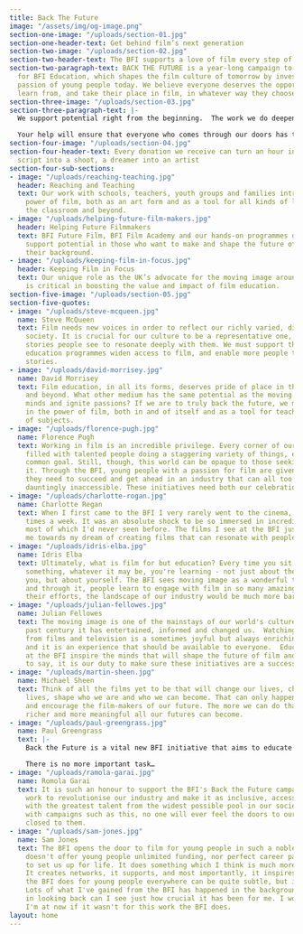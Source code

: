```yaml
---
title: Back The Future
image: "/assets/img/og-image.png"
section-one-image: "/uploads/section-01.jpg"
section-one-header-text: Get behind film’s next generation
section-two-image: "/uploads/section-02.jpg"
section-two-header-text: The BFI supports a love of film every step of the way
section-two-paragraph-text: BACK THE FUTURE is a year-long campaign to raise £1 million
  for BFI Education, which shapes the film culture of tomorrow by investing in the
  passion of young people today. We believe everyone deserves the opportunity to enjoy,
  learn from, and take their place in film, in whatever way they choose.
section-three-image: "/uploads/section-03.jpg"
section-three-paragraph-text: |-
  We support potential right from the beginning.  The work we do deepens engagement with film, enriches learning, builds practical skills, and helps young people to understand and contribute to the world around them.

  Your help will ensure that everyone who comes through our doors has the BFI behind them, and feels that anything is possible.
section-four-image: "/uploads/section-04.jpg"
section-four-header-text: Every donation we receive can turn an hour into a day, a
  script into a shoot, a dreamer into an artist
section-four-sub-sections:
- image: "/uploads/reaching-teaching.jpg"
  header: Reaching and Teaching
  text: Our work with schools, teachers, youth groups and families introduces the
    power of film, both as an art form and as a tool for all kinds of learning, in
    the classroom and beyond.
- image: "/uploads/helping-future-film-makers.jpg"
  header: Helping Future Filmmakers
  text: BFI Future Film, BFI Film Academy and our hands-on programmes discover and
    support potential in those who want to make and shape the future of film, whatever
    their background.
- image: "/uploads/keeping-film-in-focus.jpg"
  header: Keeping Film in Focus
  text: Our unique role as the UK’s advocate for the moving image around the world
    is critical in boosting the value and impact of film education.
section-five-image: "/uploads/section-05.jpg"
section-five-quotes:
- image: "/uploads/steve-mcqueen.jpg"
  name: Steve McQueen
  text: Film needs new voices in order to reflect our richly varied, diverse and challenging
    society. It is crucial for our culture to be a representative one, and for the
    stories people see to resonate deeply with them. We must support the BFI, whose
    education programmes widen access to film, and enable more people to share their
    stories.
- image: "/uploads/david-morrisey.jpg"
  name: David Morrisey
  text: Film education, in all its forms, deserves pride of place in the classroom
    and beyond. What other medium has the same potential as the moving image to inspire
    minds and ignite passions? If we are to truly back the future, we must have faith
    in the power of film, both in and of itself and as a tool for teaching all manner
    of subjects.
- image: "/uploads/florence-pugh.jpg"
  name: Florence Pugh
  text: Working in film is an incredible privilege. Every corner of our industry is
    filled with talented people doing a staggering variety of things, each with a
    common goal. Still, though, this world can be opaque to those seeking to enter
    it. Through the BFI, young people with a passion for film are given the tools
    they need to succeed and get ahead in an industry that can all too often seem
    dauntingly inaccessible. These initiatives need both our celebration and our support.
- image: "/uploads/charlotte-rogan.jpg"
  name: Charlotte Regan
  text: When I first came to the BFI I very rarely went to the cinema, now I go 2/3
    times a week. It was an absolute shock to be so immersed in incredible films,
    most of which I'd never seen before. The films I see at the BFI just further pushes
    me towards my dream of creating films that can resonate with people.
- image: "/uploads/idris-elba.jpg"
  name: Idris Elba
  text: Ultimately, what is film for but education? Every time you sit down to watch
    something, whatever it may be, you're learning - not just about the world around
    you, but about yourself. The BFI sees moving image as a wonderful tool for self-expression,
    and through it, people learn to engage with film in so many amazing ways. Without
    their efforts, the landscape of our industry would be much more barren.
- image: "/uploads/julian-fellowes.jpg"
  name: Julian Fellowes
  text: The moving image is one of the mainstays of our world's culture. Over the
    past century it has entertained, informed and changed us.  Watching and learning
    from films and television is a sometimes joyful but always enriching experience,
    and it is an experience that should be available to everyone.  Education programmes
    at the BFI inspire the minds that will shape the future of film and, needless
    to say, it is our duty to make sure these initiatives are a success.
- image: "/uploads/martin-sheen.jpg"
  name: Michael Sheen
  text: Think of all the films yet to be that will change our lives, change our children's
    lives, shape who we are and who we can become. That can only happen if we support
    and encourage the film-makers of our future. The more we can do that now, the
    richer and more meaningful all our futures can become.
- image: "/uploads/paul-greengrass.jpg"
  name: Paul Greengrass
  text: |-
    Back the Future is a vital new BFI initiative that aims to educate and nurture tomorrow’s film makers. If we are to build tomorrow's accessible and diverse film community, it's vital that we find and encourage new talent from all backgrounds and in every part of our country, and give them the best possible platform from which to tell their stories. These filmmakers of the future will help guide us in the years ahead, telling us stories of who we were, are and are to become.

    There is no more important task…
- image: "/uploads/ramola-garai.jpg"
  name: Romola Garai
  text: It is such an honour to support the BFI's Back the Future campaign as they
    work to revolutionise our industry and make it as inclusive, accessible and filled
    with the greatest talent from the widest possible pool in our society. Hopefully,
    with campaigns such as this, no one will ever feel the doors to our industry were
    closed to them.
- image: "/uploads/sam-jones.jpg"
  name: Sam Jones
  text: The BFI opens the door to film for young people in such a noble way. The BFI
    doesn't offer young people unlimited funding, nor perfect career paths designed
    to set us up for life. It does something which I think is much more valuable.
    It creates networks, it supports, and most importantly, it inspires. The work
    the BFI does for young people everywhere can be quite subtle, but it's so right.
    Lots of what I've gained from the BFI has happened in the background and so only
    in looking back can I see just how crucial it has been for me. I wouldn't be where
    I'm at now if it wasn't for this work the BFI does.
layout: home
---
```



